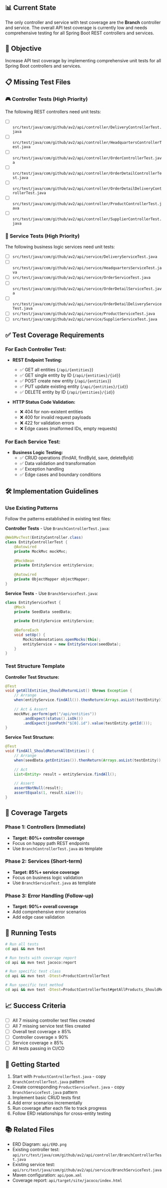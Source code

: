 ## 📊 Current State
The only controller and service with test coverage are the **Branch** controller and service. The overall API test coverage is currently low and needs comprehensive testing for all Spring Boot REST controllers and services.

## 🎯 Objective
Increase API test coverage by implementing comprehensive unit tests for all Spring Boot controllers and services.

## 📋 Missing Test Files

### 🎮 Controller Tests (High Priority)
The following REST controllers need unit tests:

- [ ] `src/test/java/com/github/av2/api/controller/DeliveryControllerTest.java`
- [ ] `src/test/java/com/github/av2/api/controller/HeadquartersControllerTest.java`
- [ ] `src/test/java/com/github/av2/api/controller/OrderControllerTest.java`
- [ ] `src/test/java/com/github/av2/api/controller/OrderDetailControllerTest.java`
- [ ] `src/test/java/com/github/av2/api/controller/OrderDetailDeliveryControllerTest.java`
- [ ] `src/test/java/com/github/av2/api/controller/ProductControllerTest.java`
- [ ] `src/test/java/com/github/av2/api/controller/SupplierControllerTest.java`

### 🔧 Service Tests (High Priority)
The following business logic services need unit tests:

- [ ] `src/test/java/com/github/av2/api/service/DeliveryServiceTest.java`
- [ ] `src/test/java/com/github/av2/api/service/HeadquartersServiceTest.java`
- [ ] `src/test/java/com/github/av2/api/service/OrderServiceTest.java`
- [ ] `src/test/java/com/github/av2/api/service/OrderDetailServiceTest.java`
- [ ] `src/test/java/com/github/av2/api/service/OrderDetailDeliveryServiceTest.java`
- [ ] `src/test/java/com/github/av2/api/service/ProductServiceTest.java`
- [ ] `src/test/java/com/github/av2/api/service/SupplierServiceTest.java`

## ✅ Test Coverage Requirements

### For Each Controller Test:
- **REST Endpoint Testing:**
  - ✅ GET all entities (`/api/{entities}`)
  - ✅ GET single entity by ID (`/api/{entities}/{id}`)
  - ✅ POST create new entity (`/api/{entities}`)
  - ✅ PUT update existing entity (`/api/{entities}/{id}`)
  - ✅ DELETE entity by ID (`/api/{entities}/{id}`)

- **HTTP Status Code Validation:**
  - ❌ 404 for non-existent entities
  - ❌ 400 for invalid request payloads
  - ❌ 422 for validation errors
  - ❌ Edge cases (malformed IDs, empty requests)

### For Each Service Test:
- **Business Logic Testing:**
  - ✅ CRUD operations (findAll, findById, save, deleteById)
  - ✅ Data validation and transformation
  - ✅ Exception handling
  - ✅ Edge cases and boundary conditions

## 🛠️ Implementation Guidelines

### Use Existing Patterns
Follow the patterns established in existing test files:

**Controller Tests** - Use `BranchControllerTest.java`:
```java
@WebMvcTest(EntityController.class)
class EntityControllerTest {
    @Autowired
    private MockMvc mockMvc;
    
    @MockBean
    private EntityService entityService;
    
    @Autowired
    private ObjectMapper objectMapper;
}
```

**Service Tests** - Use `BranchServiceTest.java`:
```java
class EntityServiceTest {
    @Mock
    private SeedData seedData;
    
    private EntityService entityService;
    
    @BeforeEach
    void setUp() {
        MockitoAnnotations.openMocks(this);
        entityService = new EntityService(seedData);
    }
}
```

### Test Structure Template

**Controller Test Structure:**
```java
@Test
void getAllEntities_ShouldReturnList() throws Exception {
    // Arrange
    when(entityService.findAll()).thenReturn(Arrays.asList(testEntity));
    
    // Act & Assert
    mockMvc.perform(get("/api/entities"))
        .andExpect(status().isOk())
        .andExpect(jsonPath("$[0].id").value(testEntity.getId()));
}
```

**Service Test Structure:**
```java
@Test
void findAll_ShouldReturnAllEntities() {
    // Arrange
    when(seedData.getEntities()).thenReturn(Arrays.asList(testEntity));
    
    // Act
    List<Entity> result = entityService.findAll();
    
    // Assert
    assertNotNull(result);
    assertEquals(1, result.size());
}
```

## 🎯 Coverage Targets

### Phase 1: Controllers (Immediate)
- **Target: 80%+ controller coverage**
- Focus on happy path REST endpoints
- Use `BranchControllerTest.java` as template

### Phase 2: Services (Short-term)
- **Target: 85%+ service coverage**
- Focus on business logic validation
- Use `BranchServiceTest.java` as template

### Phase 3: Error Handling (Follow-up)
- **Target: 90%+ overall coverage**
- Add comprehensive error scenarios
- Add edge case validation

## 🔧 Running Tests

```bash
# Run all tests
cd api && mvn test

# Run tests with coverage report
cd api && mvn test jacoco:report

# Run specific test class
cd api && mvn test -Dtest=ProductControllerTest

# Run specific test method
cd api && mvn test -Dtest=ProductControllerTest#getAllProducts_ShouldReturnList
```

## 📈 Success Criteria
- [ ] All 7 missing controller test files created
- [ ] All 7 missing service test files created
- [ ] Overall test coverage ≥ 85%
- [ ] Controller coverage ≥ 90%
- [ ] Service coverage ≥ 85%
- [ ] All tests passing in CI/CD

## 🚀 Getting Started
1. Start with `ProductControllerTest.java` - copy `BranchControllerTest.java` pattern
2. Create corresponding `ProductServiceTest.java` - copy `BranchServiceTest.java` pattern
3. Implement basic CRUD tests first
4. Add error scenarios incrementally
5. Run coverage after each file to track progress
6. Follow ERD relationships for cross-entity testing

## 📚 Related Files
- ERD Diagram: `api/ERD.png`
- Existing controller test: `api/src/test/java/com/github/av2/api/controller/BranchControllerTest.java`
- Existing service test: `api/src/test/java/com/github/av2/api/service/BranchServiceTest.java`
- Maven configuration: `api/pom.xml`
- Coverage report: `api/target/site/jacoco/index.html`